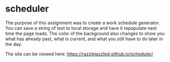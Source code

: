 # scheduler
The purpose of this assignment was to create a work schedule generator. You can save a string of text to local storage and have it repopulate next time the page loads. The color of the background also changes to show you what has already past, what is current, and what you still have to do later in the day. 

The site can be viewed here: https://razzlejazzled.github.io/scheduler/

